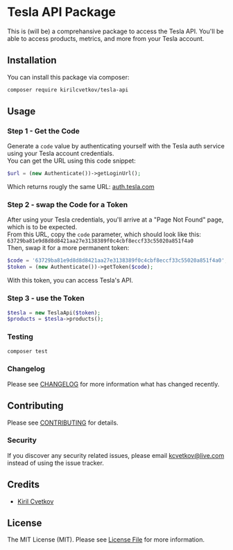 # Tesla API Package

This is (will be) a comprehansive package to access the Tesla API. You'll be able to access products, metrics, and more from your Tesla account.

## Installation

You can install this package via composer:

```bash
composer require kirilcvetkov/tesla-api
```

## Usage

### Step 1 - Get the Code
Generate a `code` value by authenticating yourself with the Tesla auth service using your Tesla account credentials.<br>
You can get the URL using this code snippet:
```php
$url = (new Authenticate())->getLoginUrl();
```
Which returns rougly the same URL: <a href="https://auth.tesla.com/oauth2/v3/authorize?client_id=ownerapi&code_challenge_method=S256&redirect_uri=https%3A%2F%2Fauth.tesla.com%2Fvoid%2Fcallback&locale=en&prompt=login&response_type=code&scope=email&state=123" target="_blank">auth.tesla.com</a>

### Step 2 - swap the Code for a Token
After using your Tesla credentials, you'll arrive at a "Page Not Found" page, which is to be expected.<br>
From this URL, copy the `code` parameter, which should look like this: `63729ba81e9d8d8d8421aa27e3138389f0c4cbf8eccf33c55020a851f4a0`<br>
Then, swap it for a more permanent token:

```php
$code = '63729ba81e9d8d8d8421aa27e3138389f0c4cbf8eccf33c55020a851f4a0';
$token = (new Authenticate())->getToken($code);
```

With this token, you can access Tesla's API.

### Step 3 - use the Token

```php
$tesla = new TeslaApi($token);
$products = $tesla->products();
```

### Testing

```bash
composer test
```

### Changelog

Please see [CHANGELOG](CHANGELOG.md) for more information what has changed recently.

## Contributing

Please see [CONTRIBUTING](CONTRIBUTING.md) for details.

### Security

If you discover any security related issues, please email kcvetkov@live.com instead of using the issue tracker.

## Credits

-   [Kiril Cvetkov](https://github.com/kirilcvetkov)

## License

The MIT License (MIT). Please see [License File](LICENSE.md) for more information.
